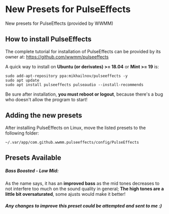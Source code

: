 # New Presets for PulseEffects
New presets for PulseEffects (provided by WWMM)

## How to install PulseEffects
The complete tutorial for installation of PulseEffects can be provided by its owner at: https://github.com/wwmm/pulseeffects

A quick way to install on **Ubuntu (or derivates) >= 18.04** or **Mint >= 19** is:
```
sudo add-apt-repository ppa:mikhailnov/pulseeffects -y
sudo apt update
sudo apt install pulseeffects pulseaudio --install-recommends
```
Be sure after installation, **you must reboot or logout**, because there's a bug who doesn't allow the program to start!

## Adding the new presets

After installing PulseEffects on Linux, move the listed presets to the following folder:
```
~/.var/app/com.github.wwmm.pulseeffects/config/PulseEffects 
```
## Presets Available

##### Bass Boosted - Low Mid: 

As the name says, it has an **improved bass** as the mid tones decreases to not interfere too much on the sound quality in general; **The high tones are a little bit oversaturated**, some ajusts would make it better! 


##### Any changes to improve this preset could be attempted and sent to me :)
